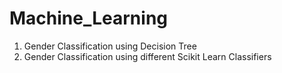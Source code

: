 # Machine_Learning
1. Gender Classification using Decision Tree
2. Gender Classification using different Scikit Learn Classifiers
